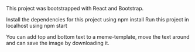 This project was bootstrapped with React and Bootstrap.

Install the dependencies for this project using npm install
Run this project in localhost using npm start

You can add top and bottom text to a meme-template, move the text around and can save the image by downloading it.
